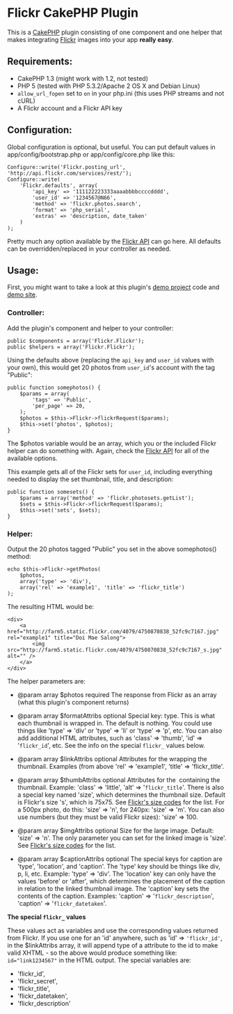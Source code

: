 # Flickr CakePHP Plugin

This is a [CakePHP][1] plugin consisting of one component and one helper that makes integrating [Flickr][2] images into your app **really easy**.

## Requirements:

* CakePHP 1.3 (might work with 1.2, not tested)
* PHP 5 (tested with PHP 5.3.2/Apache 2 OS X and Debian Linux)
* `allow_url_fopen` set to `on` in your php.ini (this uses PHP streams and not cURL)
* A Flickr account and a Flickr API key

## Configuration:

Global configuration is optional, but useful. You can put default values in app/config/bootstrap.php or app/config/core.php like this:

    Configure::write('Flickr.posting_url', 'http://api.flickr.com/services/rest/');
    Configure::write(
        'Flickr.defaults', array(
            'api_key' => '111122223333aaaabbbbccccdddd',
            'user_id' => '1234567@N66',
            'method' => 'flickr.photos.search',
            'format' => 'php_serial',
            'extras' => 'description, date_taken'
        )
    );

Pretty much any option available by the [Flickr API][3] can go here. All defaults can be overridden/replaced in your controller as needed.

## Usage:

First, you might want to take a look at this plugin's [demo project][4] code and [demo site][5].

### Controller:

Add the plugin's component and helper to your controller:

    public $components = array('Flickr.Flickr');
    public $helpers = array('Flickr.Flickr');

Using the defaults above (replacing the `api_key` and `user_id` values with your own), this would get 20 photos from `user_id`'s account with the tag "Public":

    public function somephotos() {
        $params = array(
            'tags' => 'Public',
            'per_page' => 20,
        );
    	$photos = $this->Flickr->flickrRequest($params);
    	$this->set('photos', $photos);
    }

The $photos variable would be an array, which you or the included Flickr helper can do something with. Again, check the [Flickr API][3] for all of the available options.

This example gets all of the Flickr sets for `user_id`, including everything needed to display the set thumbnail, title, and description:

    public function somesets() {
        $params = array('method' => 'flickr.photosets.getList');
        $sets = $this->Flickr->flickrRequest($params);
    	$this->set('sets', $sets);
    }

### Helper:

Output the 20 photos tagged "Public" you set in the above somephotos() method:

    echo $this->Flickr->getPhotos(
        $photos,
        array('type' => 'div'),
        array('rel' => 'example1', 'title' => 'flickr_title')
    );

The resulting HTML would be:

    <div>
        <a href="http://farm5.static.flickr.com/4079/4750870838_52fc9c7167.jpg" rel="example1" title="Doi Mae Salong">
            <img src="http://farm5.static.flickr.com/4079/4750870838_52fc9c7167_s.jpg" alt="" />
        </a>
    </div>

The helper parameters are:

* @param array $photos required The response from Flickr as an array (what this plugin's component returns)

* @param array $formatAttribs optional Special key: type. This is what each thumbnail is wrapped in. The default is nothing. You could use things like 'type' => 'div' or 'type' => 'li' or 'type' => 'p', etc. You can also add additional HTML attributes, such as 'class' => 'thumb', 'id' => '`flickr_id`', etc. See the info on the special `flickr_` values below.

* @param array $linkAttribs optional Attributes for the <a> wrapping the thumbnail. Examples (from above 'rel' => 'example1', 'title' => 'flickr_title'.

* @param array $thumbAttribs optional Attributes for the <img> containing the thumbnail. Example: 'class' => 'little', 'alt' => '`flickr_title`'. There is also a special key named 'size', which determines the thumbnail size. Default is Flickr's size 's', which is 75x75. See [Flickr's size codes][6] for the list. For a 500px photo, do this: 'size' => 'n', for 240px: 'size' => 'm'. You can also use numbers (but they must be valid Flickr sizes): 'size' => 100.

* @param array $imgAttribs optional Size for the large image. Default: 'size' => 'n'. The only parameter you can set for the linked image is 'size'. See [Flickr's size codes][6] for the list.

* @param array $captionAttribs optional The special keys for caption are 'type', 'location', and 'caption'. The 'type' key should be things like div, p, li, etc. Example: 'type' => 'div'. The 'location' key can only have the values 'before' or 'after', which determines the placement of the caption in relation to the linked thumbnail image. The 'caption' key sets the contents of the caption. Examples: 'caption' => '`flickr_description`', 'caption' => '`flickr_datetaken`'.

**The special `flickr_` values**

These values act as variables and use the corresponding values returned from Flickr. If you use one for an 'id' anywhere, such as 'id' => `'flickr_id'`, in the $linkAttribs array, it will append type of a attribute to the id to make valid XHTML - so the above would produce something like: `id="link1234567"` in the HTML output. The special variables are:

* 'flickr_id',
* 'flickr_secret',
* 'flickr_title',
* 'flickr_datetaken',
* 'flickr_description'

 [1]: http://cakephp.org/
 [2]: http://flickr.com/
 [3]: http://www.flickr.com/services/api/
 [4]: http://github.com/chronon/flickr_demos
 [5]: http://technokracy.net/flickr_demos/demos/
 [6]: http://www.flickr.com/services/api/misc.urls.html